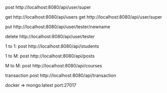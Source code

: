 post http://localhost:8080/api/user/super

get http://localhost:8080/api/users
get http://localhost:8080/api/user/super

put http://localhost:8080/api/user/tester/newname

delete http://localhost:8080/api/user/tester

1 to 1:
post http://localhost:8080/api/students

1 to M:
post http://localhost:8080/api/posts

M to M:
post http://localhost:8080/api/courses

transaction
post http://localhost:8080/api/transaction

docker => mongo:latest
port:27017